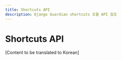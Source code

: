```yaml
---
title: Shortcuts API
description: Django Guardian shortcuts 모듈 API 참조
---
```


# Shortcuts API

[Content to be translated to Korean]

<!-- This page content will be translated from the main English api/shortcuts.md -->

